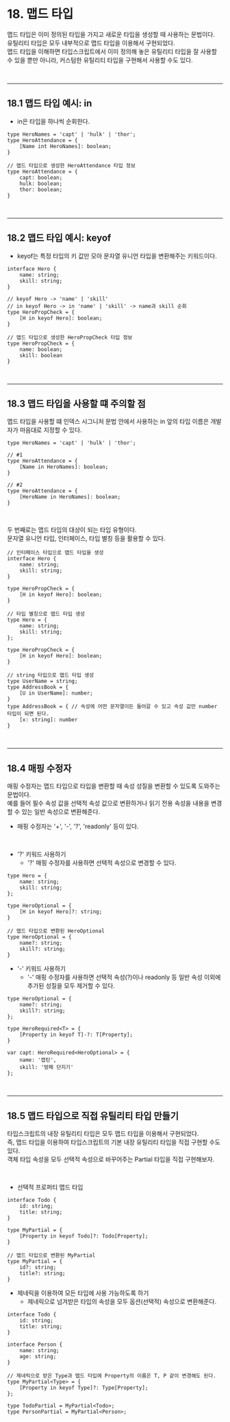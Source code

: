 # 18. 맵드 타입

맵드 타입은 이미 정의된 타입을 가지고 새로운 타입을 생성할 때 사용하는 문법이다.  
유틸리티 타입은 모두 내부적으로 맵드 타입을 이용해서 구현되었다.  
맵드 타입을 이해하면 타입스크립트에서 이미 정의해 놓은 유틸리티 타입을 잘 사용할 수 있을 뿐만 아니라, 커스텀한 유틸리티 타입을 구현해서 사용할 수도 있다.

<br/>

---
## 18.1 맵드 타입 예시: in

 - in은 타입을 하나씩 순회한다.
```TS
type HeroNames = 'capt' | 'hulk' | 'thor';
type HeroAttendance = {
    [Name int HeroNames]: boolean;
}

// 맵드 타입으로 생성한 HeroAttendance 타입 정보
type HeroAttendance = {
    capt: boolean;
    hulk: boolean;
    thor: boolean;
}
```

<br/>

---
## 18.2 맵드 타입 예시: keyof

 - keyof는 특정 타입의 키 값만 모아 문자열 유니언 타입을 변환해주는 키워드이다.
```TS
interface Hero {
    name: string;
    skill: string;
}

// keyof Hero -> 'name' | 'skill'
// in keyof Hero -> in 'name' | 'skill' -> name과 skill 순회
type HeroPropCheck = {
    [H in keyof Hero]: boolean;
}

// 맵드 타입으로 생성한 HeroPropCheck 타입 정보
type HeroPropCheck = {
    name: boolean;
    skill: boolean
}
```

<br/>

---
## 18.3 맵드 타입을 사용할 떄 주의할 점

맵드 타입을 사용할 떄 인덱스 시그니처 문법 안에서 사용하는 in 앞의 타입 이름은 개발자가 마음대로 지정할 수 있다.

```TS
type HeroNames = 'capt' | 'hulk' | 'thor';

// #1
type HeroAttendance = {
    [Name in HeroNames]: boolean;
}

// #2
type HeroAttendance = {
    [HeroName in HeroNames]: boolean;
}
```

<br/>

두 번째로는 맵드 타입의 대상이 되는 타입 유형이다.  
문자열 유니언 타입, 인터페이스, 타입 별칭 등을 활용할 수 있다.

```TS
// 인터페이스 타입으로 맵드 타입을 생성
interface Hero {
    name: string;
    skill: string;
}

type HeroPropCheck = {
    [H in keyof Hero]: boolean;
}

// 타입 별칭으로 맵드 타입 생성
type Hero = {
    name: string;
    skill: string;
};

type HeroPropCheck = {
    [H in keyof Hero]: boolean;
}

// string 타입으로 맵드 타입 생성
type UserName = string;
type AddressBook = {
    [U in UserName]: number;
}
type AddressBook = { // 속성에 어떤 문자열이든 들어갈 수 있고 속성 값만 number 타입이 되면 된다.
    [x: string]: number
}
```

<br/>

---
## 18.4 매핑 수정자

매핑 수정자는 맵드 타입으로 타입을 변환할 때 속성 성질을 변환할 수 있도록 도와주는 문법이다.  
예를 들어 필수 속성 값을 선택적 속성 값으로 변환하거나 읽기 전용 속성을 내용을 변경할 수 있는 일반 속성으로 변환해준다.  
 - 매핑 수정자는 '+', '-', '?', 'readonly' 등이 있다.

<br/>

 - '?' 키워드 사용하기
    - '?' 매핑 수정자를 사용하면 선택적 속성으로 변경할 수 있다.
```TS
type Hero = {
    name: string;
    skill: string;
};

type HeroOptional = {
    [H in keyof Hero]?: string;
}

// 맵드 타입으로 변환된 HeroOptional
type HeroOptional = {
    name?: string;
    skill?: string;
}
```
 - '-' 키워드 사용하기
    - '-' 매핑 수정자를 사용하면 선택적 속성(?)이나 readonly 등 일반 속성 이외에 추가된 성질을 모두 제거할 수 있다.
```TS
type HeroOptional = {
    name?: string;
    skill?: string;
};

type HeroRequired<T> = {
    [Property in keyof T]-?: T[Property];
}

var capt: HeroRequired<HeroOptional> = {
    name: '캡틴',
    skill: '방패 던지기'
};
```

<br/>

---
## 18.5 맵드 타입으로 직접 유틸리티 타입 만들기

타입스크립트의 내장 유틸리티 타입은 모두 맵드 타입을 이용해서 구현되었다.  
즉, 맵드 타입을 이용하여 타입스크립트의 기본 내장 유틸리티 타입을 직접 구현할 수도 있다.  
객체 타입 속성을 모두 선택적 속성으로 바꾸어주는 Partial 타입을 직접 구현해보자.  

<br/>

 - 선택적 프로퍼티 맵드 타입
```TS
interface Todo {
    id: string;
    title: string;
}

type MyPartial = {
    [Property in keyof Todo]?: Todo[Property];
}

// 맵드 타입으로 변환된 MyPartial
type MyPartial = {
    id?: string;
    title?: string;
}
```
 - 제네릭을 이용하여 모든 타입에 사용 가능하도록 하기
    - 제네릭으로 넘겨받은 타입의 속성을 모두 옵션(선택적) 속성으로 변환해준다.
```TS
interface Todo {
    id: string;
    title: string;
}

interface Person {
    name: string;
    age: string;
}

// 제네릭으로 받은 Type과 맵드 타입에 Property의 이름은 T, P 같이 변경해도 된다.
type MyPartial<Type> = {
    [Property in keyof Type]?: Type[Property];
};

type TodoPartial = MyPartial<Todo>;
type PersonPartial = MyPartial<Person>;
```